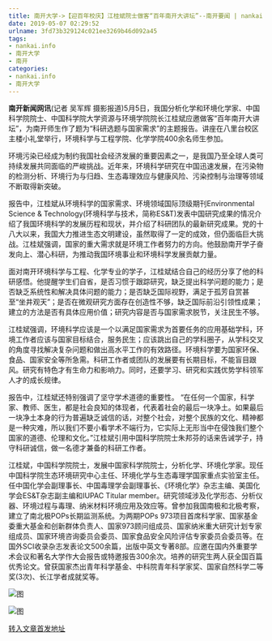 ```yaml
---
title: 南开大学->【迎百年校庆】江桂斌院士做客“百年南开大讲坛”--南开要闻 | nankai.info
date: 2019-05-07 02:29:52
urlname: 3fd73b329124c021ee3269b46d092a45
tags: 
- nankai.info
- 南开大学
- 南开
categories:
- nankai.info
- 南开大学
---
```


**南开新闻网讯**(记者 吴军辉 摄影报道)5月5日，我国分析化学和环境化学家、中国科学院院士、中国科学院大学资源与环境学院院长江桂斌应邀做客“百年南开大讲坛”，为南开师生作了题为“科研选题与国家需求”的主题报告。讲座在八里台校区主楼小礼堂举行，环境科学与工程学院、化学学院400余名师生参加。

环境污染已经成为制约我国社会经济发展的重要因素之一，是我国乃至全球人类可持续发展共同面临的严峻挑战。近年来，环境科学研究在中国迅速发展，在污染物的检测分析、环境行为与归趋、生态毒理效应与健康风险、污染控制与治理等领域不断取得新突破。

报告中，江桂斌从环境科学的国家需求、环境领域国际顶级期刊Environmental Science & Technology(环境科学与技术，简称ES&T)发表中国研究成果的情况介绍了我国环境科学的发展历程和现状，并介绍了科研团队的最新研究成果。党的十八大以来，我国大力推进生态文明建设，虽然取得了一定的成效，但仍面临巨大挑战。江桂斌强调，国家的重大需求就是环境工作者努力的方向。他鼓励南开学子奋发向上、潜心科研，为推动我国环境事业和环境科学发展贡献力量。

面对南开环境科学与工程、化学专业的学子，江桂斌结合自己的经历分享了他的科研感悟。他提醒学生们自省，是否习惯于跟踪研究，缺乏提出科学问题的能力；是否缺乏系统性和解决具体问题的能力；是否缺乏国际视野，满足于孤芳自赏甚至“坐井观天”；是否在微观研究方面存在创造性不够，缺乏国际前沿引领性成果；建立的方法是否有具体应用价值；研究内容是否与国家需求脱节，关注民生不够。

江桂斌强调，环境科学应该是一个以满足国家需求为首要任务的应用基础学科，环境工作者应该与国家目标结合，服务民生；应该跳出自己的学科圈子，从学科交叉的角度寻找解决复杂问题和做出高水平工作的有效路径。环境科学要为国家环保、食品、国家安全等所急需。科研工作者或团队的发展要有长期目标，不能盲目跟风。研究有特色才有生命力和影响力。同时，还要学习、研究和实践优势学科领军人才的成长规律。

报告中，江桂斌还特别强调了坚守学术道德的重要性。 “在任何一个国家，科学家、教师、医生，都是社会良知的体现者，代表着社会的最后一块净土。如果最后一块净土本身的行为普遍缺乏诚信的话，对整个社会，对整个民族的文化、精神都是一种灾难，所以我们不要小看学术不端行为，它实际上无形当中在侵蚀我们整个国家的道德、伦理和文化。”江桂斌引用中国科学院院士朱邦芬的话来告诫学子，持守科研诚信，做一名德才兼备的科研工作者。

江桂斌，中国科学院院士，发展中国家科学院院士，分析化学、环境化学家。现任中国科学院生态环境研究中心主任、环境化学与生态毒理学国家重点实验室主任。任中国化学会副理事长、中国毒理学会副理事长、《环境化学》杂志主编、美国化学会ES&T杂志副主编和IUPAC Titular member。研究领域涉及化学形态、分析仪器、环境过程与毒理、纳米材料环境应用及效应等。曾参加我国南极和北极考察，建立了南北极POPs长期监测系统。为两期POPs 973项目首席科学家、国家基金委重大基金和创新群体负责人、国家973顾问组成员、国家纳米重大研究计划专家组成员、国家环境咨询委员会委员、国家食品安全风险评估专家委员会委员等。在国外SCI收录杂志发表论文500余篇，出版中英文专著8部。应邀在国内外重要学术会议和著名大学作大会报告或特邀报告300余次。培养的研究生两人获全国百篇优秀论文。曾获国家杰出青年科学基金、中科院青年科学家奖、国家自然科学二等奖(3次)、长江学者成就奖等。

![图](http://news.nankai.edu.cn/pic/0/00/35/26/352627_482401.jpg)

![图](http://news.nankai.edu.cn/pic/0/00/35/26/352626_476444.jpg)

[转入文章首发地址](http://news.nankai.edu.cn/nkyw/system/2019/05/07/000449116.shtml)